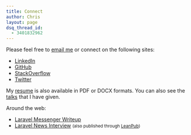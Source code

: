 ```yaml
---
title: Connect
author: Chris
layout: page
dsq_thread_id:
  - 3401832962
---
```

Please feel free to <a href='mailto&#58;&#99;%6D&#103;&#109;y%72&#37;40&#103;m%61&#37;69l&#46;co&#109;'>email me</a> or connect on the following sites:

  * <a href="http://www.linkedin.com/in/chrisgmyr" target="_blank">LinkedIn</a>
  * <a href="https://github.com/cmgmyr" target="_blank">GitHub</a>
  * <a href="http://stackoverflow.com/users/1791532/chris-g" target="_blank">StackOverflow</a>
  * <a href="https://twitter.com/cmgmyr" target="_blank">Twitter</a>

My [resume][1] is also available in PDF or DOCX formats. You can also see the [talks](/talks) that I have given.

Around the web:

  * <a href="https://laravel-news.com/2014/11/laravel-user-messenger/" target="_blank">Laravel Messenger Writeup</a>
  * <a href="https://laravel-news.com/2015/01/artisan-files-chris-gmyr/" target="_blank">Laravel News Interview</a> <small>(also published through [LeanPub](https://leanpub.com/theartisanfiles-volume2))</small>

 [1]: /resume/